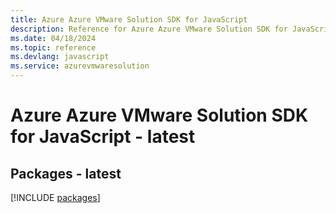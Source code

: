 ```yaml
---
title: Azure Azure VMware Solution SDK for JavaScript
description: Reference for Azure Azure VMware Solution SDK for JavaScript
ms.date: 04/18/2024
ms.topic: reference
ms.devlang: javascript
ms.service: azurevmwaresolution
---
```

# Azure Azure VMware Solution SDK for JavaScript - latest
## Packages - latest
[!INCLUDE [packages](azure-vmware-solution-index.md)]
